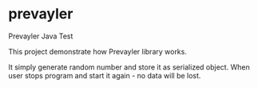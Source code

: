 prevayler
=========

Prevayler Java Test

This project demonstrate how Prevayler library works.

It simply generate random number and store it as serialized object.
When user stops program and start it again - no data will be lost.
